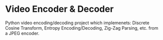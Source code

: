# Video Encoder & Decoder

Python video encoding/decoding project which implemenets: Discrete Cosine Transform, Entropy Encoding/Decoding, Zig-Zag Parsing, etc. from a JPEG encoder.
